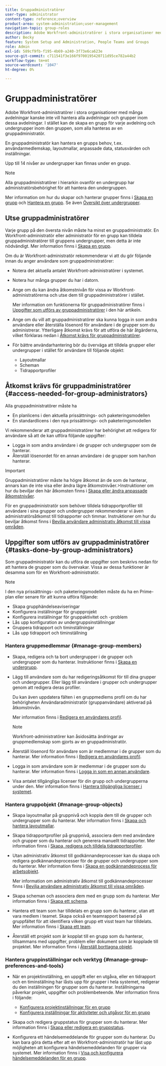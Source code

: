 ```yaml
---
title: Gruppadministratörer
user-type: administrator
content-type: reference;overview
product-area: system-administration;user-management
navigation-topic: group-roles
description: Adobe Workfront-administratörer i stora organisationer med många avdelningar kanske inte vill hantera alla avdelningar och grupper inom dessa avdelningar. I stället kan de skapa en grupp för varje avdelning och undergrupper inom den gruppen, som alla hanteras av en gruppadministratör.
author: Becky
feature: System Setup and Administration, People Teams and Groups
role: Admin
exl-id: 589cf9fb-f195-4b69-a240-3f73e6ca623e
source-git-commit: c711541f3e166f9700195420711d95ce782a44b2
workflow-type: tm+mt
source-wordcount: '1047'
ht-degree: 0%

---
```


# Gruppadministratörer

<!-- Audited: 12/2023 -->

Adobe Workfront-administratörer i stora organisationer med många avdelningar kanske inte vill hantera alla avdelningar och grupper inom dessa avdelningar. I stället kan de skapa en grupp för varje avdelning och undergrupper inom den gruppen, som alla hanteras av en gruppadministratör.

En gruppadministratör kan hantera en grupps behov, t.ex. användarmedlemskap, layoutmallar, anpassade data, statusvärden och inställningar.

Upp till 14 nivåer av undergrupper kan finnas under en grupp.

>[!NOTE]
>
>Alla gruppadministratörer i hierarkin ovanför en undergrupp har administratörsbehörighet för att hantera den undergruppen.

Mer information om hur du skapar och hanterar grupper finns i [Skapa en grupp](../../../administration-and-setup/manage-groups/create-and-manage-groups/create-a-group.md) och [Hantera en grupp](../../../administration-and-setup/manage-groups/create-and-manage-groups/manage-a-group.md). Se även [Översikt över undergrupper](../../../administration-and-setup/manage-groups/groups-overview/subgroups.md).

## Utse gruppadministratörer

Varje grupp på den översta nivån måste ha minst en gruppadministratör. En Workfront-administratör eller administratör för en grupp kan tilldela gruppadministratörer till gruppens undergrupper, men detta är inte nödvändigt. Mer information finns i [Skapa en grupp](../../../administration-and-setup/manage-groups/create-and-manage-groups/create-a-group.md).

Om du är Workfront-administratör rekommenderar vi att du gör följande innan du anger användare som gruppadministratörer:

* Notera det aktuella antalet Workfront-administratörer i systemet.
* Notera hur många grupper du har i datorn.
* Ange om du kan ändra åtkomstnivån för vissa av Workfront-administratörerna och utse dem till gruppadministratörer i stället.

  Mer information om funktionerna för gruppadministratörer finns i [Uppgifter som utförs av gruppadministratörer](#tasks-done-by-group-administrators) i den här artikeln.

* Ange om du vill att gruppadministratörer ska kunna logga in som andra användare eller återställa lösenord för användare i de grupper som du administrerar. Ytterligare åtkomst krävs för att utföra de här åtgärderna, vilket förklaras nedan i [Åtkomst krävs för gruppadministratörer](#access-needed-for-group-administrators).
* För bättre användarhantering bör du överväga att tilldela grupper eller undergrupper i stället för användare till följande objekt:

   * Layoutmallar
   * Scheman
   * Tidrapportprofiler

## Åtkomst krävs för gruppadministratörer {#access-needed-for-group-administrators}

Alla gruppadministratörer måste ha

* En planlicens i den aktuella prissättnings- och paketeringsmodellen
* En standardlicens i den nya prissättnings- och paketeringsmodellen

Vi rekommenderar att gruppadministratörer har behörighet att redigera för användare så att de kan utföra följande uppgifter:

* Logga in som andra användare i de grupper och undergrupper som de hanterar.
* Återställ lösenordet för en annan användare i de grupper som han/hon hanterar.

>[!IMPORTANT]
>
>Gruppadministratörer måste ha högre åtkomst än de som de hanterar, annars kan de inte visa eller ändra lägre åtkomstnivåer.
>&#x200B;>Instruktioner om hur du beviljar den här åtkomsten finns i [Skapa eller ändra anpassade åtkomstnivåer](../../../administration-and-setup/add-users/configure-and-grant-access/create-modify-access-levels.md).

För en gruppadministratör som behöver tilldela tidrapportprofiler till användare i sina grupper och undergrupper rekommenderar vi även administratörsåtkomst till tidrapporter och timmar. Instruktioner om hur du beviljar åtkomst finns i [Bevilja användare administrativ åtkomst till vissa områden](../../../administration-and-setup/add-users/configure-and-grant-access/grant-users-admin-access-certain-areas.md).

## Uppgifter som utförs av gruppadministratörer {#tasks-done-by-group-administrators}

Som gruppadministratör kan du utföra de uppgifter som beskrivs nedan för att hantera de grupper som du övervakar. Vissa av dessa funktioner är desamma som för en Workfront-administratör.

>[!NOTE]
>
>I den nya prissättnings- och paketeringsmodellen måste du ha en Prime-plan eller senare för att kunna utföra följande:
>
> * Skapa grupphändelseaviseringar
> * Konfigurera inställningar för gruppprojekt
> * Konfigurera inställningar för gruppaktivitet och -problem
> * Lås upp konfiguration av undergruppsinställningar
> * Gruppera tidrapport och timinställningar
> * Lås upp tidrapport och timinställning

### Hantera gruppmedlemmar {#manage-group-members}

* Skapa, redigera och ta bort undergrupper i de grupper och undergrupper som du hanterar. Instruktioner finns i [Skapa en undergrupp](../../../administration-and-setup/manage-groups/create-and-manage-subgroups/create-a-subgroup.md).
* Lägg till användare som du har redigeringsåtkomst för till dina grupper och undergrupper. Eller lägg till användare i grupper och undergrupper genom att redigera deras profiler.

  Du kan även uppdatera fälten i en gruppmedlems profil om du har behörigheten Användaradministratör (gruppanvändare) aktiverad på åtkomstnivån.

  Mer information finns i [Redigera en användares profil](../../../administration-and-setup/add-users/create-and-manage-users/edit-a-users-profile.md).

  >[!NOTE]
  >
  >Workfront-administratörer kan åsidosätta ändringar av gruppmedlemskap som gjorts av en gruppadministratör.

* Återställ lösenord för användare som är medlemmar i de grupper som du hanterar. Mer information finns i [Redigera en användares profil](../../../administration-and-setup/add-users/create-and-manage-users/edit-a-users-profile.md).
* Logga in som användare som är medlemmar i de grupper som du hanterar. Mer information finns i [Logga in som en annan användare](../../../administration-and-setup/add-users/create-and-manage-users/log-in-as-another-user.md).
* Visa antalet tillgängliga licenser för din grupp och undergrupperna under den. Mer information finns i [Hantera tillgängliga licenser i systemet](../../../administration-and-setup/get-started-wf-administration/manage-available-licenses-in-your-system.md).

### Hantera gruppobjekt {#manage-group-objects}

* Skapa layoutmallar på gruppnivå och koppla dem till de grupper och undergrupper som du hanterar. Mer information finns i [Skapa och hantera layoutmallar](../../../administration-and-setup/customize-workfront/use-layout-templates/create-and-manage-layout-templates.md).
* Skapa tidrapportprofiler på gruppnivå, associera dem med användare och grupper som du hanterar och generera manuellt tidrapporter. Mer information finns i [Skapa, redigera och tilldela tidrapportprofiler](../../../timesheets/create-and-manage-timesheets/create-timesheet-profiles.md).
* Utan administrativ åtkomst till godkännandeprocesser kan du skapa och redigera godkännandeprocesser för de grupper och undergrupper som du hanterar. Mer information finns i [Skapa en godkännandeprocess för arbetsobjekt](../../../administration-and-setup/customize-workfront/configure-approval-milestone-processes/create-approval-processes.md).

  Mer information om administrativ åtkomst till godkännandeprocesser finns i [Bevilja användare administrativ åtkomst till vissa områden](../../../administration-and-setup/add-users/configure-and-grant-access/grant-users-admin-access-certain-areas.md).

* Skapa scheman och associera dem med en grupp som du hanterar. Mer information finns i [Skapa ett schema](../../../administration-and-setup/set-up-workfront/configure-timesheets-schedules/create-schedules.md).
* Hantera ett team som har tilldelats en grupp som du hanterar, utan att vara medlem i teamet. Skapa också en teamrapport baserad på gruppfältet för att identifiera vilken grupp ett visst team har tilldelats. Mer information finns i [Skapa ett team](../../../people-teams-and-groups/create-and-manage-teams/create-a-team.md).
* Återställ ett projekt som är kopplat till en grupp som du hanterar, tillsammans med uppgifter, problem eller dokument som är kopplade till projektet. Mer information finns i [Återställ borttagna objekt](../../../administration-and-setup/manage-workfront/manage-deleted-items/restore-deleted-items.md).

### Hantera gruppinställningar och verktyg {#manage-group-preferences-and-tools}

* När en projektinställning, en uppgift eller en utgåva, eller en tidrapport och en timinställning har låsts upp för grupper i hela systemet, redigerar du den inställningen för grupper som du hanterar. Inställningarna påverkar projekt, uppgifter och problembeteende. Mer information finns i följande:

   * [Konfigurera projektinställningar för en grupp](../../../administration-and-setup/manage-groups/create-and-manage-groups/configure-project-preferences-group.md)
   * [Konfigurera inställningar för aktiviteter och utgåvor för en grupp](../../../administration-and-setup/manage-groups/create-and-manage-groups/configure-task-issue-preferences-group.md)

* Skapa och redigera gruppstatus för grupper som du hanterar. Mer information finns i [Skapa eller redigera en gruppstatus](../../../administration-and-setup/manage-groups/manage-group-statuses/create-or-edit-a-group-status.md).
* Konfigurera ett händelsemeddelande för grupper som du hanterar. Du kan bara göra detta efter att en Workfront-administratör har låst upp möjligheten att konfigurera händelsemeddelanden för grupper via systemet. Mer information finns i [Visa och konfigurera händelsemeddelanden för en grupp](../../../administration-and-setup/manage-groups/create-and-manage-groups/view-and-configure-event-notifications-group.md).
